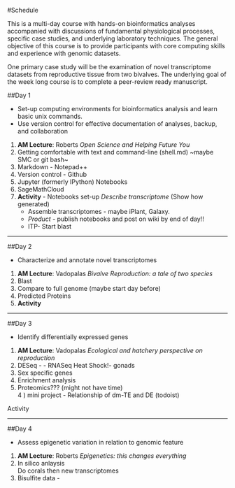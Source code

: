 #Schedule

This is a multi-day course with hands-on bioinformatics analyses accompanied with discussions of fundamental physiological processes, specific case studies, and underlying laboratory techniques. The general objective of this course is to provide participants with core computing skills and experience with genomic datasets.   

One primary case study will be the examination of novel transcriptome datasets from reproductive tissue from two bivalves. The underlying goal of the week long course is to complete a peer-review ready manuscript. 

##Day 1
- Set-up computing environments for bioinformatics analysis and learn basic unix commands.    
- Use version control for effective documentation of analyses, backup, and collaboration

1) **AM Lecture**:  Roberts _Open Science and Helping Future You_     
2) Getting comfortable with text and command-line (shell.md)  ~maybe SMC  or git bash~    
3) Markdown - Notepad++      
4) Version control - Github        
5) Jupyter (formerly IPython) Notebooks        
6) SageMathCloud            
7) **Activity** - Notebooks set-up _Describe transcriptome_  (Show how generated)         
	- Assemble transcriptomes - maybe iPlant, Galaxy.          
	- _Product_ - publish notebooks and post on wiki by end of day!!        
	- ITP-  Start blast

---

##Day 2
- Characterize and annotate novel transcriptomes 

1) **AM Lecture**:  Vadopalas _Bivalve Reproduction: a tale of two species_            
2) Blast          
3) Compare to full genome (maybe start day before)        
4) Predicted Proteins      
6) **Activity**       

---

##Day 3
- Identify differentially expressed genes   

1) **AM Lecture**:  Vadopalas _Ecological and hatchery perspective on reproduction_        
1) DESeq - - RNASeq Heat Shock!- gonads        
2) Sex specific genes       
2) Enrichment analysis         
3) Proteomics??? (might not have time)         
4 ) mini project - Relationship of dm-TE and DE (todoist)       

Activity 

---

##Day 4
- Assess epigenetic variation in relation to genomic feature

1) **AM Lecture**:  Roberts _Epigenetics: this changes everything_    
1) In silico anlaysis        
Do corals
then new transcriptomes          
2) Bisulfite data - 

